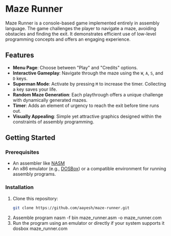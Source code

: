 # Maze Runner

Maze Runner is a console-based game implemented entirely in assembly language. The game challenges the player to navigate a maze, avoiding obstacles and finding the exit. It demonstrates efficient use of low-level programming concepts and offers an engaging experience.

## Features
- **Menu Page**: Choose between "Play" and "Credits" options.
- **Interactive Gameplay**: Navigate through the maze using the `W`, `A`, `S`, and `D` keys.
- **Superman Mode**: Activate by pressing `M` to increase the timer. Collecting a key saves your life.
- **Random Maze Generation**: Each playthrough offers a unique challenge with dynamically generated mazes.
- **Timer**: Adds an element of urgency to reach the exit before time runs out.
- **Visually Appealing**: Simple yet attractive graphics designed within the constraints of assembly programming.

## Getting Started

### Prerequisites
- An assembler like [NASM](https://www.nasm.us/) 
- An x86 emulator (e.g., [DOSBox](https://www.dosbox.com/)) or a compatible environment for running assembly programs.

### Installation
1. Clone this repository:
   ```bash
   git clone https://github.com/aayesh/maze-runner.git
2. Assemble program
   nasm -f bin maze_runner.asm -o maze_runner.com
3. Run the program using an emulator or directly if your system supports it
   dosbox maze_runner.com
